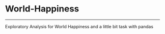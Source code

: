 # World-Happiness

<hr>

Exploratory Analysis for World Happiness 
and a little bit task with pandas
